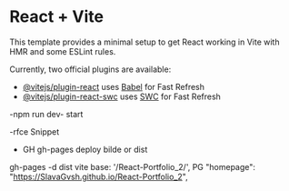 # React + Vite

This template provides a minimal setup to get React working in Vite with HMR and some ESLint rules.

Currently, two official plugins are available:

- [@vitejs/plugin-react](https://github.com/vitejs/vite-plugin-react/blob/main/packages/plugin-react/README.md) uses [Babel](https://babeljs.io/) for Fast Refresh
- [@vitejs/plugin-react-swc](https://github.com/vitejs/vite-plugin-react-swc) uses [SWC](https://swc.rs/) for Fast Refresh

-npm run dev- start

-rfce Snippet
- GH
gh-pages
deploy bilde or dist

gh-pages -d dist
vite
 base: '/React-Portfolio_2/',
PG
 "homepage": "https://SlavaGvsh.github.io/React-Portfolio_2",
